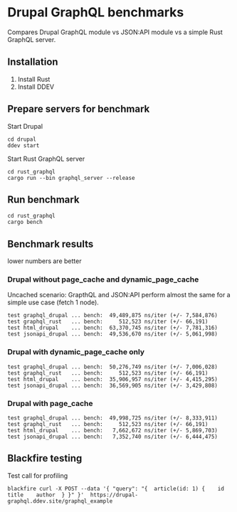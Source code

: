 # Drupal GraphQL benchmarks

Compares Drupal GraphQL module vs JSON:API module vs a simple Rust GraphQL server.

## Installation

1. Install Rust
2. Install DDEV

## Prepare servers for benchmark

Start Drupal
```
cd drupal
ddev start
```
Start Rust GraphQL server
```
cd rust_graphql
cargo run --bin graphql_server --release
```

## Run benchmark
```
cd rust_graphql
cargo bench
```

## Benchmark results
lower numbers are better
### Drupal without page_cache and dynamic_page_cache
Uncached scenario: GrapthQL and JSON:API perform almost the same for a simple use case (fetch 1 node).
```
test graphql_drupal ... bench:  49,489,875 ns/iter (+/- 7,584,876)
test graphql_rust   ... bench:     512,523 ns/iter (+/- 66,191)
test html_drupal    ... bench:  63,370,745 ns/iter (+/- 7,781,316)
test jsonapi_drupal ... bench:  49,536,670 ns/iter (+/- 5,061,998)
```

### Drupal with dynamic_page_cache only
```
test graphql_drupal ... bench:  50,276,749 ns/iter (+/- 7,006,028)
test graphql_rust   ... bench:     512,523 ns/iter (+/- 66,191)
test html_drupal    ... bench:  35,906,957 ns/iter (+/- 4,415,295)
test jsonapi_drupal ... bench:  36,569,905 ns/iter (+/- 3,429,808)
```

### Drupal with page_cache
```
test graphql_drupal ... bench:  49,998,725 ns/iter (+/- 8,333,911)
test graphql_rust   ... bench:     512,523 ns/iter (+/- 66,191)
test html_drupal    ... bench:   7,662,672 ns/iter (+/- 5,869,703)
test jsonapi_drupal ... bench:   7,352,740 ns/iter (+/- 6,444,475)
```

## Blackfire testing
Test call for profiling
```
blackfire curl -X POST --data '{ "query": "{  article(id: 1) {    id    title    author  } }" }'  https://drupal-graphql.ddev.site/graphql_example
```